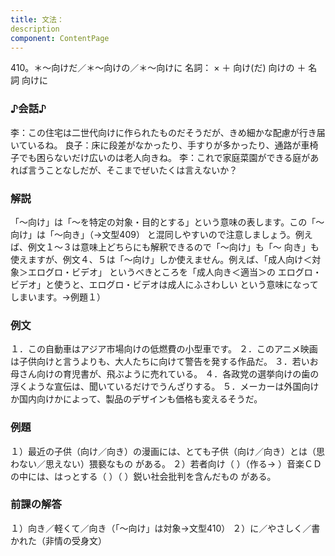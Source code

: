```yaml
---
title: 文法：
description
component: ContentPage
---
```



410。＊～向けだ／＊～向けの／＊～向けに
名詞： × ＋ 向け(だ)
向けの ＋ 名詞 向けに
### ♪会話♪
李：この住宅は二世代向けに作られたものだそうだが、きめ細かな配慮が行き届いているね。
良子：床に段差がなかったり、手すりが多かったり、通路が車椅子でも困らないだけ広いのは老人向きね。
李：これで家庭菜園ができる庭があれば言うことなしだが、そこまでぜいたくは言えないか？
### 解説
「～向け」は「～を特定の対象・目的とする」という意味の表します。この「～向け」は「～向き」（→文型409）
と混同しやすいので注意しましょう。例えば、例文１～３は意味上どちらにも解釈できるので「～向け」も「～ 向き」も使えますが、例文４、５は「～向け」しか使えません。例えば、「成人向け＜対象＞エログロ・ビデオ」 というべきところを「成人向き＜適当＞の エログロ・ビデオ」と使うと、エログロ・ビデオは成人にふさわしい という意味になってしまいます。→例題１）
### 例文
１．この自動車はアジア市場向けの低燃費の小型車です。
２．このアニメ映画は子供向けと言うよりも、大人たちに向けて警告を発する作品だ。
３．若いお母さん向けの育児書が、飛ぶように売れている。
４．各政党の選挙向けの歯の浮くような宣伝は、聞いているだけでうんざりする。
５．メーカーは外国向けか国内向けかによって、製品のデザインも価格も変えるそうだ。
### 例題
１）最近の子供（向け／向き）の漫画には、とても子供（向け／向き）とは（思わない／思えない）猥褻なもの がある。
２）若者向け（ ）（作る→ ）音楽ＣＤの中には、はっとする（ ）（ ）鋭い社会批判を含んだもの がある。
### 前課の解答
１）向き／軽くて／向き（「～向け」は対象→文型410）
２）に／やさしく／書かれた（非情の受身文）
